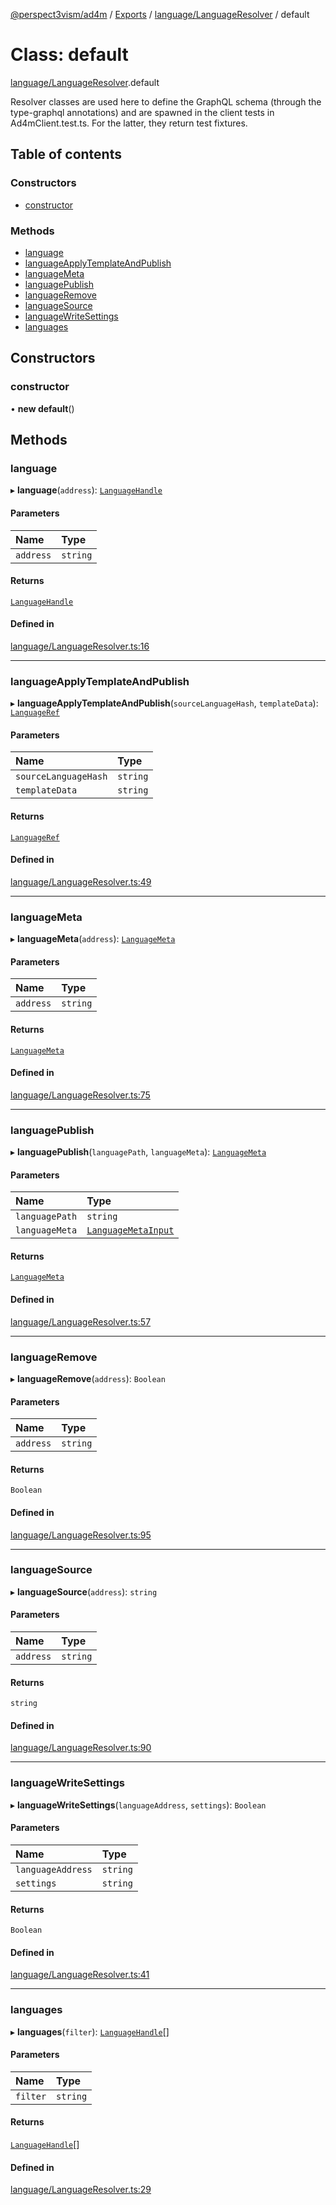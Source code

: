 [@perspect3vism/ad4m](../README.md) / [Exports](../modules.md) / [language/LanguageResolver](../modules/language_LanguageResolver.md) / default

# Class: default

[language/LanguageResolver](../modules/language_LanguageResolver.md).default

Resolver classes are used here to define the GraphQL schema 
(through the type-graphql annotations)
and are spawned in the client tests in Ad4mClient.test.ts.
For the latter, they return test fixtures.

## Table of contents

### Constructors

- [constructor](language_LanguageResolver.default.md#constructor)

### Methods

- [language](language_LanguageResolver.default.md#language)
- [languageApplyTemplateAndPublish](language_LanguageResolver.default.md#languageapplytemplateandpublish)
- [languageMeta](language_LanguageResolver.default.md#languagemeta)
- [languagePublish](language_LanguageResolver.default.md#languagepublish)
- [languageRemove](language_LanguageResolver.default.md#languageremove)
- [languageSource](language_LanguageResolver.default.md#languagesource)
- [languageWriteSettings](language_LanguageResolver.default.md#languagewritesettings)
- [languages](language_LanguageResolver.default.md#languages)

## Constructors

### constructor

• **new default**()

## Methods

### language

▸ **language**(`address`): [`LanguageHandle`](language_LanguageHandle.LanguageHandle.md)

#### Parameters

| Name | Type |
| :------ | :------ |
| `address` | `string` |

#### Returns

[`LanguageHandle`](language_LanguageHandle.LanguageHandle.md)

#### Defined in

[language/LanguageResolver.ts:16](https://github.com/perspect3vism/ad4m/blob/2628235/src/language/LanguageResolver.ts#L16)

___

### languageApplyTemplateAndPublish

▸ **languageApplyTemplateAndPublish**(`sourceLanguageHash`, `templateData`): [`LanguageRef`](language_LanguageRef.LanguageRef.md)

#### Parameters

| Name | Type |
| :------ | :------ |
| `sourceLanguageHash` | `string` |
| `templateData` | `string` |

#### Returns

[`LanguageRef`](language_LanguageRef.LanguageRef.md)

#### Defined in

[language/LanguageResolver.ts:49](https://github.com/perspect3vism/ad4m/blob/2628235/src/language/LanguageResolver.ts#L49)

___

### languageMeta

▸ **languageMeta**(`address`): [`LanguageMeta`](language_LanguageMeta.LanguageMeta.md)

#### Parameters

| Name | Type |
| :------ | :------ |
| `address` | `string` |

#### Returns

[`LanguageMeta`](language_LanguageMeta.LanguageMeta.md)

#### Defined in

[language/LanguageResolver.ts:75](https://github.com/perspect3vism/ad4m/blob/2628235/src/language/LanguageResolver.ts#L75)

___

### languagePublish

▸ **languagePublish**(`languagePath`, `languageMeta`): [`LanguageMeta`](language_LanguageMeta.LanguageMeta.md)

#### Parameters

| Name | Type |
| :------ | :------ |
| `languagePath` | `string` |
| `languageMeta` | [`LanguageMetaInput`](language_LanguageMeta.LanguageMetaInput.md) |

#### Returns

[`LanguageMeta`](language_LanguageMeta.LanguageMeta.md)

#### Defined in

[language/LanguageResolver.ts:57](https://github.com/perspect3vism/ad4m/blob/2628235/src/language/LanguageResolver.ts#L57)

___

### languageRemove

▸ **languageRemove**(`address`): `Boolean`

#### Parameters

| Name | Type |
| :------ | :------ |
| `address` | `string` |

#### Returns

`Boolean`

#### Defined in

[language/LanguageResolver.ts:95](https://github.com/perspect3vism/ad4m/blob/2628235/src/language/LanguageResolver.ts#L95)

___

### languageSource

▸ **languageSource**(`address`): `string`

#### Parameters

| Name | Type |
| :------ | :------ |
| `address` | `string` |

#### Returns

`string`

#### Defined in

[language/LanguageResolver.ts:90](https://github.com/perspect3vism/ad4m/blob/2628235/src/language/LanguageResolver.ts#L90)

___

### languageWriteSettings

▸ **languageWriteSettings**(`languageAddress`, `settings`): `Boolean`

#### Parameters

| Name | Type |
| :------ | :------ |
| `languageAddress` | `string` |
| `settings` | `string` |

#### Returns

`Boolean`

#### Defined in

[language/LanguageResolver.ts:41](https://github.com/perspect3vism/ad4m/blob/2628235/src/language/LanguageResolver.ts#L41)

___

### languages

▸ **languages**(`filter`): [`LanguageHandle`](language_LanguageHandle.LanguageHandle.md)[]

#### Parameters

| Name | Type |
| :------ | :------ |
| `filter` | `string` |

#### Returns

[`LanguageHandle`](language_LanguageHandle.LanguageHandle.md)[]

#### Defined in

[language/LanguageResolver.ts:29](https://github.com/perspect3vism/ad4m/blob/2628235/src/language/LanguageResolver.ts#L29)
